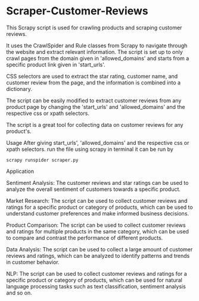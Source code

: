 # Scraper-Customer-Reviews

This Scrapy script is used for crawling products and scraping customer reviews. 

It uses the CrawlSpider and Rule classes from Scrapy to navigate through the website and extract relevant information. 
The script is set up to only crawl pages from the domain given in 'allowed_domains' and starts from a specific product link given in 'start_urls'. 

CSS selectors are used to extract the star rating, customer name, and customer review from the page, and the information is combined into a dictionary. 

The script can be easily modified to extract customer reviews from any product page by changing the 'start_urls' and 'allowed_domains' and the respective css or xpath selectors. 

The script is a great tool for collecting data on customer reviews for any product's.


Usage
After giving start_urls', 'allowed_domains' and the respective css or xpath selectors. run the file using scrapy
in terminal it can be run by

```scrapy runspider scraper.py```

Application

Sentiment Analysis: The customer reviews and star ratings can be used to analyze the overall sentiment of customers towards a specific product.

Market Research: The script can be used to collect customer reviews and ratings for a specific product or category of products, which can be used to understand customer preferences and make informed business decisions.

Product Comparison: The script can be used to collect customer reviews and ratings for multiple products in the same category, which can be used to compare and contrast the performance of different products.

Data Analysis: The script can be used to collect a large amount of customer reviews and ratings, which can be analyzed to identify patterns and trends in customer behavior.

NLP: The script can be used to collect customer reviews and ratings for a specific product or category of products, which can be used for natural language processing tasks such as text classification, sentiment analysis and so on.

